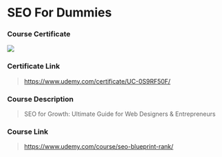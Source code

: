 # SEO For Dummies

### Course Certificate
![](https://udemy-certificate.s3.amazonaws.com/image/UC-0S9RF50F.jpg?l=null)

### Certificate Link
> https://www.udemy.com/certificate/UC-0S9RF50F/

### Course Description
> SEO for Growth: Ultimate Guide for Web Designers & Entrepreneurs

### Course Link
> https://www.udemy.com/course/seo-blueprint-rank/
